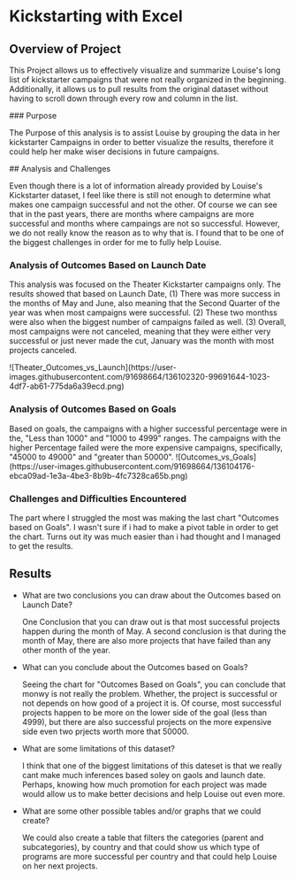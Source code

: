# Kickstarting with Excel

## Overview of Project
<p>This Project allows us to effectively visualize and summarize Louise's long list of kickstarter campaigns that were not really organized in the beginning. Additionally, it allows us to pull results from the original  dataset without having to scroll down through every row and column in the list.</p>
### Purpose
<p>The Purpose of this analysis is to assist Louise by grouping the data in her kickstarter Campaigns in order to better visualize the results, therefore it could help her make wiser decisions in future campaigns.</p>
## Analysis and Challenges
<p>Even though there is a lot of information already provided by Louise's Kickstarter dataset, I feel like there is still not enough to determine what makes one
campaign successful and not the other. Of course we can see that in the past years, there are months where campaigns are more successful and months where campaings
are not so successful. However, we do not really know the reason as to why that is. I found that to be one of the biggest challenges in order for me to fully
help Louise. </p>

### Analysis of Outcomes Based on Launch Date
 <p>This analysis was focused on the Theater Kickstarter campaigns only. The results showed that based on Launch Date, (1) There was more success in the months of May and June, also meaning that the Second Quarter of the year was when most campaigns were successful. (2) These two monthss were also when the biggest number of
campaigns failed as well. (3) Overall, most campaigns were not canceled, meaning that they were either very successful or just never made the cut, January was the
month with most projects canceled. </p>
![Theater_Outcomes_vs_Launch](https://user-images.githubusercontent.com/91698664/136102320-99691644-1023-4df7-ab61-775da6a39ecd.png)


### Analysis of Outcomes Based on Goals
  <p>Based on goals, the campaigns with a higher successful percentage were in the, "Less than 1000" and "1000 to 4999" ranges. The campaigns with the higher Percentage failed were the more expensive campaigns, specifically, "45000 to 49000" and "greater than 50000". 
  ![Outcomes_vs_Goals](https://user-images.githubusercontent.com/91698664/136104176-ebca09ad-1e3a-4be3-8b9b-4fc7328ca65b.png)

### Challenges and Difficulties Encountered
<p>The part where I struggled the most was making the last chart "Outcomes based on Goals". I wasn't sure if i had to make a pivot table in order
to get the chart. Turns out ity was much easier than i had thought and I managed to get the results.</p>

## Results

- What are two conclusions you can draw about the Outcomes based on Launch Date?
  <p>One Conclusion that you can draw out is that most successful projects happen during the month of May.  A second conclusion is that during the month of May, there are also more projects that have failed than any other month of the year.</p>

- What can you conclude about the Outcomes based on Goals?
  <p>Seeing the chart for "Outcomes Based on Goals", you can conclude that monwy is not really the problem. Whether, the project is successful or not depends on how good of a project it is. Of course, most successful projects happen to be more on the lower side of the goal (less than 4999), but there are also successful projects on the more expensive side even two prjects worth more that 50000.</p>

- What are some limitations of this dataset?
  <P>I think that one of the biggest limitations of this dateset is that we really cant make much inferences based soley on gaols and launch date. Perhaps, knowing how much promotion for each project was made would allow us to make better decisions and help Louise out even more. 

- What are some other possible tables and/or graphs that we could create?
  <p>We could also create a table that filters the categories (parent and subcategories), by country and that could show us which type of programs are more successful per country and that could help Louise on her next projects.</p>
